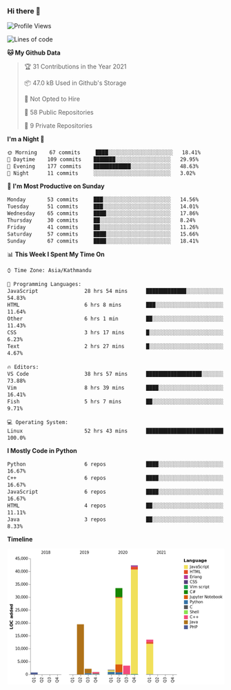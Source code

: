 ### Hi there 👋


<!--START_SECTION:waka-->
![Profile Views](http://img.shields.io/badge/Profile%20Views-35-blue)

![Lines of code](https://img.shields.io/badge/From%20Hello%20World%20I%27ve%20Written-118409%20lines%20of%20code-blue)

**🐱 My Github Data** 

> 🏆 31 Contributions in the Year 2021
 > 
> 📦 47.0 kB Used in Github's Storage 
 > 
> 🚫 Not Opted to Hire
 > 
> 📜 58 Public Repositories 
 > 
> 🔑 9 Private Repositories  
 > 
**I'm a Night 🦉** 

```text
🌞 Morning    67 commits     ████░░░░░░░░░░░░░░░░░░░░░   18.41% 
🌆 Daytime    109 commits    ███████░░░░░░░░░░░░░░░░░░   29.95% 
🌃 Evening    177 commits    ████████████░░░░░░░░░░░░░   48.63% 
🌙 Night      11 commits     ░░░░░░░░░░░░░░░░░░░░░░░░░   3.02%

```
📅 **I'm Most Productive on Sunday** 

```text
Monday       53 commits     ███░░░░░░░░░░░░░░░░░░░░░░   14.56% 
Tuesday      51 commits     ███░░░░░░░░░░░░░░░░░░░░░░   14.01% 
Wednesday    65 commits     ████░░░░░░░░░░░░░░░░░░░░░   17.86% 
Thursday     30 commits     ██░░░░░░░░░░░░░░░░░░░░░░░   8.24% 
Friday       41 commits     ██░░░░░░░░░░░░░░░░░░░░░░░   11.26% 
Saturday     57 commits     ████░░░░░░░░░░░░░░░░░░░░░   15.66% 
Sunday       67 commits     ████░░░░░░░░░░░░░░░░░░░░░   18.41%

```


📊 **This Week I Spent My Time On** 

```text
⌚︎ Time Zone: Asia/Kathmandu

💬 Programming Languages: 
JavaScript               28 hrs 54 mins      █████████████░░░░░░░░░░░░   54.83% 
HTML                     6 hrs 8 mins        ███░░░░░░░░░░░░░░░░░░░░░░   11.64% 
Other                    6 hrs 1 min         ██░░░░░░░░░░░░░░░░░░░░░░░   11.43% 
CSS                      3 hrs 17 mins       █░░░░░░░░░░░░░░░░░░░░░░░░   6.23% 
Text                     2 hrs 27 mins       █░░░░░░░░░░░░░░░░░░░░░░░░   4.67%

🔥 Editors: 
VS Code                  38 hrs 57 mins      ██████████████████░░░░░░░   73.88% 
Vim                      8 hrs 39 mins       ████░░░░░░░░░░░░░░░░░░░░░   16.41% 
Fish                     5 hrs 7 mins        ██░░░░░░░░░░░░░░░░░░░░░░░   9.71%

💻 Operating System: 
Linux                    52 hrs 43 mins      █████████████████████████   100.0%

```

**I Mostly Code in Python** 

```text
Python                   6 repos             ████░░░░░░░░░░░░░░░░░░░░░   16.67% 
C++                      6 repos             ████░░░░░░░░░░░░░░░░░░░░░   16.67% 
JavaScript               6 repos             ████░░░░░░░░░░░░░░░░░░░░░   16.67% 
HTML                     4 repos             ██░░░░░░░░░░░░░░░░░░░░░░░   11.11% 
Java                     3 repos             ██░░░░░░░░░░░░░░░░░░░░░░░   8.33%

```


**Timeline**

![Chart not found](https://raw.githubusercontent.com/voidash/voidash/main/charts/bar_graph.png) 


<!--END_SECTION:waka-->


<!--
**voidash/voidash** is a ✨ _special_ ✨ repository because its `README.md` (this file) appears on your GitHub profile.

Here are some ideas to get you started:

- 🔭 I’m currently working on ...
- 🌱 I’m currently learning ...
- 👯 I’m looking to collaborate on ...
- 🤔 I’m looking for help with ...
- 💬 Ask me about ...
- 📫 How to reach me: ...
- 😄 Pronouns: ...
- ⚡ Fun fact: ...
-->
